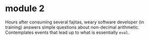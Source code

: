 # module 2

Hours after consuming several fajitas, weary software developer
(in training) answers simple questions about non-decimal arithmetic.
Contemplates events that lead up to what is essentially `eval`.

